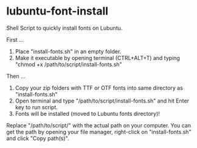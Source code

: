 # lubuntu-font-install
Shell Script to quickly install fonts on Lubuntu.


First ...

1. Place "install-fonts.sh" in an empty folder.
2. Make it executable by opening terminal (CTRL+ALT+T) and typing "chmod +x /path/to/script/install-fonts.sh"

Then ...

1. Copy your zip folders with TTF or OTF fonts into same directory as "install-fonts.sh"
2. Open terminal and type "/path/to/script/install-fonts.sh" and hit Enter key to run script.
3. Fonts will be installed (moved to Lubuntu fonts directory)!


Replace "/path/to/script/" with the actual path on your computer. You can get the path by opening your file manager, right-click on "install-fonts.sh" and click "Copy path(s)".
